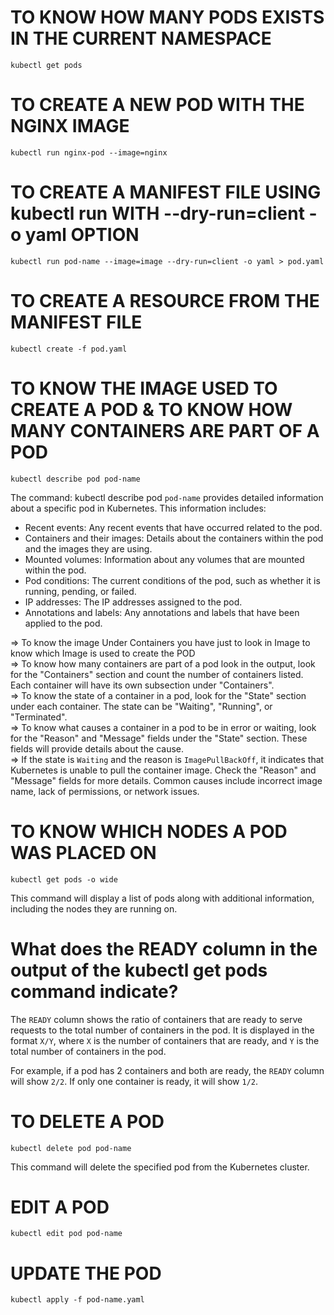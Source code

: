 # TO KNOW HOW MANY PODS EXISTS IN THE CURRENT NAMESPACE
`kubectl get pods`

# TO CREATE A NEW POD WITH THE NGINX IMAGE
`kubectl run nginx-pod --image=nginx`

# TO CREATE A MANIFEST FILE USING kubectl run WITH --dry-run=client -o yaml OPTION
`kubectl run pod-name --image=image --dry-run=client -o yaml > pod.yaml`

# TO CREATE A RESOURCE FROM THE MANIFEST FILE
`kubectl create -f pod.yaml`

# TO KNOW THE IMAGE USED TO CREATE A POD & TO KNOW HOW MANY CONTAINERS ARE PART OF A POD
`kubectl describe pod pod-name`

The command: kubectl describe pod `pod-name` provides detailed information about a specific pod in Kubernetes. 
This information includes:

- Recent events: Any recent events that have occurred related to the pod.
- Containers and their images: Details about the containers within the pod and the images they are using.
- Mounted volumes: Information about any volumes that are mounted within the pod.
- Pod conditions: The current conditions of the pod, such as whether it is running, pending, or failed.
- IP addresses: The IP addresses assigned to the pod.
- Annotations and labels: Any annotations and labels that have been applied to the pod.

=> To know the image Under Containers you have just to look in Image to know which Image is used to create the POD<br>
=> To know how many containers are part of a pod look in the output, look for the "Containers" section and count the number of containers listed. Each container will have its own subsection under "Containers".<br>
=> To know the state of a container in a pod, look for the "State" section under each container. The state can be "Waiting", "Running", or "Terminated".<br>
=> To know what causes a container in a pod to be in error or waiting, look for the "Reason" and "Message" fields under the "State" section. These fields will provide details about the cause.<br>
=> If the state is `Waiting` and the reason is `ImagePullBackOff`, it indicates that Kubernetes is unable to pull the container image. Check the "Reason" and "Message" fields for more details. Common causes include incorrect image name, lack of permissions, or network issues.

# TO KNOW WHICH NODES A POD WAS PLACED ON 
`kubectl get pods -o wide`

This command will display a list of pods along with additional information, including the nodes they are running on.

# What does the READY column in the output of the kubectl get pods command indicate?

The `READY` column shows the ratio of containers that are ready to serve requests to the total number of containers in the pod. It is displayed in the format `X/Y`, where `X` is the number of containers that are ready, and `Y` is the total number of containers in the pod.

For example, if a pod has 2 containers and both are ready, the `READY` column will show `2/2`. If only one container is ready, it will show `1/2`.

# TO DELETE A POD
`kubectl delete pod pod-name`

This command will delete the specified pod from the Kubernetes cluster.

# EDIT A POD
`kubectl edit pod pod-name`

# UPDATE THE POD
`kubectl apply -f pod-name.yaml`